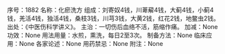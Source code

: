 序号：1882
名称：化瘀洗方
组成：刘寄奴4钱，川萆薢4钱，大蓟4钱，小蓟4钱，羌活4钱，独活4钱，桑枝3钱，川芎3钱，大黄2钱，红花2钱，地鳖虫2钱。
出处：《中医伤科学讲义》。
主治：一切伤后血络不活，筋缩作痛。
加减：None
功效：None
用法用量：水煎，熏洗，每日2至3次。
制备方法：None
临床应用：None
各家论述：None
用药禁忌：None
附注：None
